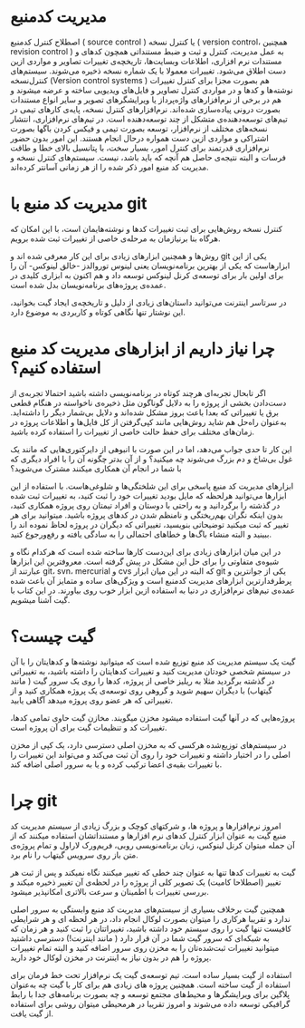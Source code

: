 مدیریت کدمنبع
====
اصطلاح کنترل کدمنبع ( source control ) یا کنترل نسخه ( version control، همچنین revision control ) به عمل مدیریت، کنترل و ثبت  و ضبط مستنداتی همچون کدهای و مستندات نرم افزاری، اطلاعات وبسایت‌ها، تاریخچه‌ی تغییرات تصاویر و مواردی ازین دست اطلاق می‌شود. تغییرات معمولا با یک شماره نسخه ذخیره می‌شوند.
سیستم‌های کنترل‌نسخه (Version control systems ) هم بصورت مجزا برای کنترل تغییرات نوشته‌ها و کدها و در مواردی کنترل تصاویر و فایل‌های ویدیویی ساخته و عرضه میشوند و هم در برخی از نرم‌افزارهای واژه‌پرداز یا ویرایشگرهای تصویر و سایر انواع مستندات بصورت درونی پیاده‌سازی شده‌اند. نرم‌افزارهای کنترل نسخه، پایه‌ی کارهای تیمی در تیم‌های توسعه‌دهنده‌ی متشکل از چند توسعه‌دهنده است.
در تیم‌های نرم‌افزاری، انتشار نسخه‌های مختلف از نرم‌افزار، توسعه بصورت تیمی و فیکس کردن باگها بصورت اشتراکی و مواردی ازین دست همواره درحال انجام هستند. این امور بدون حضور نرم‌افزاری قدرتمند برای کنترل امور، بسیار سخت، با پتانسیل بالای خطا و طاقت فرسات و البته نتیجه‌ی حاصل هم آنچه که باید باشد، نیست. سیستم‌های کنترل نسخه و مدیریت کد منبع امور ذکر شده را از هر زمانی آسانتر کرده‌اند. 

مدیریت کد منبع با git
====

کنترل نسخه روش‌هایی برای ثبت تغییرات کدها و نوشته‌هایمان است، با این امکان که هرگاه بنا برنیازمان به مرحله‌ی خاصی از تغییرات ثبت شده برویم.

روش‌ها و همچنین ابزارهای زیادی برای این کار معرفی شده اند و git  یکی از این ابزارهاست که یکی از بهترین برنامه‌نویسان یعنی لینوس توروالدز -خالق لینوکس- آن را برای اولین بار برای توسعه‌ی کرنل لینوکس توسعه داد و هم اکنون به ابزاری کلیدی در عمده‌ی پروژه‌های برنامه‌نویسان بدل شده است.

در سرتاسر اینترنت می‌توانید داستان‌های زیادی از دلیل و تاریخچه‌ی ایجاد گیت بخوانید، این نوشتار تنها نگاهی کوتاه و کاربردی به موضوع دارد.

چرا نیاز داریم از ابزارهای مدیریت کد منبع استفاده کنیم؟
====

اگر تابحال تجربه‌ای هرچند کوتاه در برنامه‌نویسی داشته باشید احتمالا تجربه‌ی از دست‌دادن بخشی از  پروژه را به دلایل گوناگون مثل ذخیره‌ی ناخواسته در هنگام قطعی برق یا تغییراتی که بعدا باعث بروز مشکل شده‌اند و دلایل بی‌شمار دیگر را داشته‌اید. به‌عنوان راه‌حل هم شاید روش‌هایی مانند کپی‌گرفتن از کل فایل‌ها و اطلاعات پروژه در زمان‌های مختلف برای حفظ حالت خاصی از تغییرات را استفاده کرده باشید.

این کار تا حدی جواب می‌دهد، اما در این صورت با انبوهی از دایرکتوری‌هایی که مانند یک غول بی‌شاخ و دم بزرگ می‌شوند چه میکنید؟ و از آن بدتر چگونه آن را با افراد دیگری که با شما در انجام آن همکاری میکنند مشترک می‌شوید؟

ابزارهای مدیریت کد منبع پاسخی برای این شلختگی‌ها و شلوغی‌هاست. با استفاده از این ابزارها می‌توانید هرلحظه که مایل بودید تغییرات خود را ثبت کنید، به تغییرات ثبت شده در گذشته را برگردانید و به راحتی با دوستان و افراد تیمتان روی پروژه همکاری کنید، بدون اینکه نگران بهم‌ریختگی و نامنظم شدن در کدهای پروژه باشید. میتوانید برای هر تغییر که ثبت میکنید توضیحاتی بنویسید، تغییراتی که دیگران در پروژه لحاظ نموده اند را ببینید و البته منشاء باگ‌ها و خطاهای احتمالی را به سادگی یافته و رفع‌ورجوع کنید.

در این میان ابزارهای زیادی برای این‌دست کارها ساخته شده است که هرکدام نگاه و شیوه‌ی متفاوتی را برای حل این مشکل در پیش گرفته است. معروفترین این ابزارها عبارتند از git، svn، mercurial و  cvs که البته در این میان ابزار git یکی از جوانترین و پرطرفدارترین ابزارهای مدیریت کدمنبع است و ویژگی‌های ساده و متمایز آن باعث شده عمده‌ی تیم‌های نرم‌افزاری در دنیا به استفاده ازین ابزار خوب روی بیاورند. در این کتاب با گیت آشنا میشویم.

گیت چیست؟
====
گیت یک سیستم مدیریت کد منبع توزیع شده است که میتوانید نوشته‌ها و کدهایتان را با آن در سیستم شخصی خودتان مدیریت کنید و تغییرات کدهایتان را داشته باشید، به تغییراتی در گذشته برگردید مثلا به ریلیز خاصی از پروژه، کدها را روی یک سرور گیت ( مانند گیتهاب) با دیگران سهیم شوید و گروهی روی توسعه‌ی یک پروژه همکاری کنید و از تغییراتی که هر عضو روی پروژه میدهد آگاهی یابید.

پروژه‌هایی که در آنها گیت استفاده میشود مخزن میگویند. مخازن گیت حاوی تمامی کدها، تغییرات کد و تنظیمات گیت برای آن پروژه است.

در سیستم‌های توزیع‌شده هرکسی که به مخزن اصلی دسترسی دارد، یک کپی از مخزن اصلی را در اختیار داشته و تغییرات خود را روی آن ثبت می‌کند و می‌تواند این تغییرات را با تغییرات بقیه‌ی اعضا ترکیب کرده و یا به سرور اصلی اضافه کند.


چرا git
====

امروز نرم‌افزارها و پروژه ها، و شرکتهای  کوچک و بزرگ زیادی از سیستم مدیریت کد منبع گیت به عنوان ابزار کنترل کدهای نرم افزارها و مستنداتشان استفاده میکنند که از آن جمله میتوان کرنل لینوکس، زبان برنامه‌نویسی روبی، فریم‌ورک لاراول و تمام پروژه‌ی متن باز روی سرویس گیتهاب را نام برد.

گیت به تغییرات کدها تنها به عنوان چند خطی که تغییر میکنند نگاه نمیکند و پس از ثبت هر تغییر (اصطلاحا کامیت) یک تصویر کلی از پروژه را در لحظه‌ی آن تغییر ذخیره میکند و بررسی تغییرات با اطمینان و سرعت بالاتری امکانپذیر میشود.

همچنین گیت برخلاف بسیاری از سیستم‌های مدیریت کد منبع وابستگی به سرور اصلی ندارد و تقریبا هرکاری را میتوان بصورت لوکال انجام داد، در هر لحظه ای و هر شرایطی کافیست تنها گیت را روی سیستم خود داشته باشید، تغییراتتان را ثبت کنید و هر زمان که به شبکه‌‌ای که سرور گیت شما در آن قرار دارد ( مانند اینترنت!) دسترسی داشتید میتوانید تغییرات ثبت‌شده‌تان را به مخزن روی سرور اضافه کنید و البته تمام تغییرات پروژه را هم در بدون نیاز به اینترنت در مخزن لوکال خود دارید.

استفاده از گیت بسیار ساده است. تیم توسعه‌ی گیت یک نرم‌افزار تحت خط فرمان برای استفاده از گیت ساخته است. همچنین پروژه های زیادی هم برای کار با گیت چه به‌عنوان پلاگین برای ویرایشگرها و محیط‌های مجتمع توسعه و چه بصورت برنامه‌های جدا با رابط گرافیکی توسعه داده می‌شوند و امروز تقریبا در هرمحیطی میتوان روشی برای استفاده از گیت یافت.
